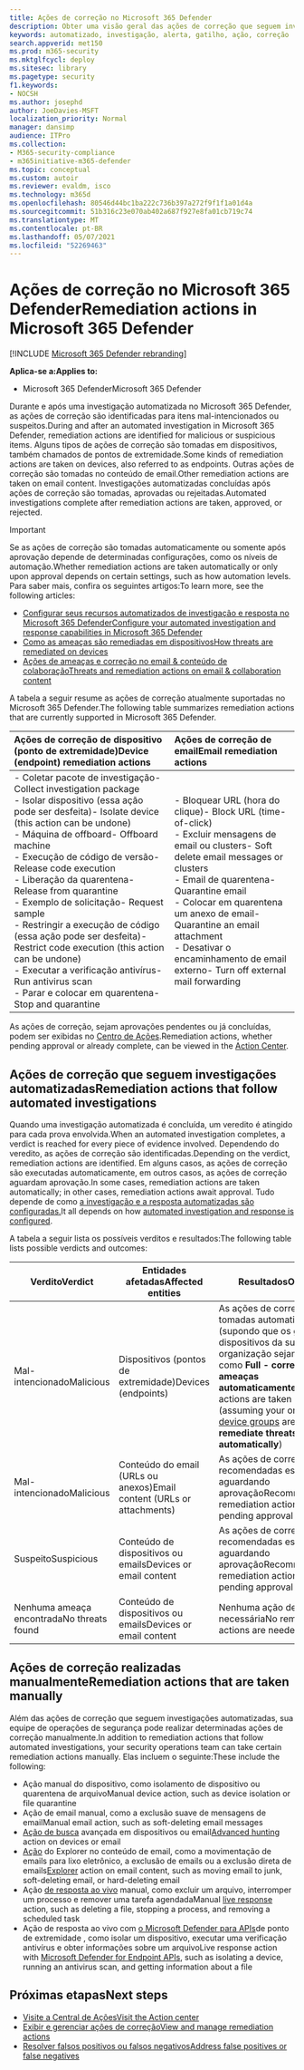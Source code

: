 ```yaml
---
title: Ações de correção no Microsoft 365 Defender
description: Obter uma visão geral das ações de correção que seguem investigações automatizadas no Microsoft 365 Defender
keywords: automatizado, investigação, alerta, gatilho, ação, correção
search.appverid: met150
ms.prod: m365-security
ms.mktglfcycl: deploy
ms.sitesec: library
ms.pagetype: security
f1.keywords:
- NOCSH
ms.author: josephd
author: JoeDavies-MSFT
localization_priority: Normal
manager: dansimp
audience: ITPro
ms.collection:
- M365-security-compliance
- m365initiative-m365-defender
ms.topic: conceptual
ms.custom: autoir
ms.reviewer: evaldm, isco
ms.technology: m365d
ms.openlocfilehash: 80546d44bc1ba222c736b397a272f9f1f1a01d4a
ms.sourcegitcommit: 51b316c23e070ab402a687f927e8fa01cb719c74
ms.translationtype: MT
ms.contentlocale: pt-BR
ms.lasthandoff: 05/07/2021
ms.locfileid: "52269463"
---
```

# <a name="remediation-actions-in-microsoft-365-defender"></a><span data-ttu-id="002c2-104">Ações de correção no Microsoft 365 Defender</span><span class="sxs-lookup"><span data-stu-id="002c2-104">Remediation actions in Microsoft 365 Defender</span></span>

[!INCLUDE [Microsoft 365 Defender rebranding](../includes/microsoft-defender.md)]


<span data-ttu-id="002c2-105">**Aplica-se a:**</span><span class="sxs-lookup"><span data-stu-id="002c2-105">**Applies to:**</span></span>
- <span data-ttu-id="002c2-106">Microsoft 365 Defender</span><span class="sxs-lookup"><span data-stu-id="002c2-106">Microsoft 365 Defender</span></span>

<span data-ttu-id="002c2-107">Durante e após uma investigação automatizada no Microsoft 365 Defender, as ações de correção são identificadas para itens mal-intencionados ou suspeitos.</span><span class="sxs-lookup"><span data-stu-id="002c2-107">During and after an automated investigation in Microsoft 365 Defender, remediation actions are identified for malicious or suspicious items.</span></span> <span data-ttu-id="002c2-108">Alguns tipos de ações de correção são tomadas em dispositivos, também chamados de pontos de extremidade.</span><span class="sxs-lookup"><span data-stu-id="002c2-108">Some kinds of remediation actions are taken on devices, also referred to as endpoints.</span></span> <span data-ttu-id="002c2-109">Outras ações de correção são tomadas no conteúdo de email.</span><span class="sxs-lookup"><span data-stu-id="002c2-109">Other remediation actions are taken on email content.</span></span> <span data-ttu-id="002c2-110">Investigações automatizadas concluídas após ações de correção são tomadas, aprovadas ou rejeitadas.</span><span class="sxs-lookup"><span data-stu-id="002c2-110">Automated investigations complete after remediation actions are taken, approved, or rejected.</span></span>

> [!IMPORTANT]
> <span data-ttu-id="002c2-111">Se as ações de correção são tomadas automaticamente ou somente após aprovação depende de determinadas configurações, como os níveis de automação.</span><span class="sxs-lookup"><span data-stu-id="002c2-111">Whether remediation actions are taken automatically or only upon approval depends on certain settings, such as how automation levels.</span></span> <span data-ttu-id="002c2-112">Para saber mais, confira os seguintes artigos:</span><span class="sxs-lookup"><span data-stu-id="002c2-112">To learn more, see the following articles:</span></span>
> - [<span data-ttu-id="002c2-113">Configurar seus recursos automatizados de investigação e resposta no Microsoft 365 Defender</span><span class="sxs-lookup"><span data-stu-id="002c2-113">Configure your automated investigation and response capabilities in Microsoft 365 Defender</span></span>](m365d-configure-auto-investigation-response.md)
> - [<span data-ttu-id="002c2-114">Como as ameaças são remediadas em dispositivos</span><span class="sxs-lookup"><span data-stu-id="002c2-114">How threats are remediated on devices</span></span>](../defender-endpoint/automated-investigations.md)
> - [<span data-ttu-id="002c2-115">Ações de ameaças e correção no email & conteúdo de colaboração</span><span class="sxs-lookup"><span data-stu-id="002c2-115">Threats and remediation actions on email & collaboration content</span></span>](../office-365-security/air-remediation-actions.md#threats-and-remediation-actions)

<span data-ttu-id="002c2-116">A tabela a seguir resume as ações de correção atualmente suportadas no Microsoft 365 Defender.</span><span class="sxs-lookup"><span data-stu-id="002c2-116">The following table summarizes remediation actions that are currently supported in Microsoft 365 Defender.</span></span> 

|<span data-ttu-id="002c2-117">Ações de correção de dispositivo (ponto de extremidade)</span><span class="sxs-lookup"><span data-stu-id="002c2-117">Device (endpoint) remediation actions</span></span>  |<span data-ttu-id="002c2-118">Ações de correção de email</span><span class="sxs-lookup"><span data-stu-id="002c2-118">Email remediation actions</span></span>  |
|:---------|:---------|
|<span data-ttu-id="002c2-119">- Coletar pacote de investigação</span><span class="sxs-lookup"><span data-stu-id="002c2-119">- Collect investigation package</span></span> <br/><span data-ttu-id="002c2-120">- Isolar dispositivo (essa ação pode ser desfeita)</span><span class="sxs-lookup"><span data-stu-id="002c2-120">- Isolate device (this action can be undone)</span></span><br/><span data-ttu-id="002c2-121">- Máquina de offboard</span><span class="sxs-lookup"><span data-stu-id="002c2-121">- Offboard machine</span></span> <br/><span data-ttu-id="002c2-122">- Execução de código de versão</span><span class="sxs-lookup"><span data-stu-id="002c2-122">- Release code execution</span></span> <br/><span data-ttu-id="002c2-123">- Liberação da quarentena</span><span class="sxs-lookup"><span data-stu-id="002c2-123">- Release from quarantine</span></span> <br/><span data-ttu-id="002c2-124">- Exemplo de solicitação</span><span class="sxs-lookup"><span data-stu-id="002c2-124">- Request sample</span></span> <br/><span data-ttu-id="002c2-125">- Restringir a execução de código (essa ação pode ser desfeita)</span><span class="sxs-lookup"><span data-stu-id="002c2-125">- Restrict code execution (this action can be undone)</span></span> <br/><span data-ttu-id="002c2-126">- Executar a verificação antivírus</span><span class="sxs-lookup"><span data-stu-id="002c2-126">- Run antivirus scan</span></span> <br/><span data-ttu-id="002c2-127">- Parar e colocar em quarentena</span><span class="sxs-lookup"><span data-stu-id="002c2-127">- Stop and quarantine</span></span>      |<span data-ttu-id="002c2-128">- Bloquear URL (hora do clique)</span><span class="sxs-lookup"><span data-stu-id="002c2-128">- Block URL (time-of-click)</span></span><br/><span data-ttu-id="002c2-129">- Excluir mensagens de email ou clusters</span><span class="sxs-lookup"><span data-stu-id="002c2-129">- Soft delete email messages or clusters</span></span><br/><span data-ttu-id="002c2-130">- Email de quarentena</span><span class="sxs-lookup"><span data-stu-id="002c2-130">- Quarantine email</span></span><br/><span data-ttu-id="002c2-131">- Colocar em quarentena um anexo de email</span><span class="sxs-lookup"><span data-stu-id="002c2-131">- Quarantine an email attachment</span></span><br/><span data-ttu-id="002c2-132">- Desativar o encaminhamento de email externo</span><span class="sxs-lookup"><span data-stu-id="002c2-132">- Turn off external mail forwarding</span></span>          |

<span data-ttu-id="002c2-133">As ações de correção, sejam aprovações pendentes ou já concluídas, podem ser exibidas no [Centro de Ações](m365d-action-center.md).</span><span class="sxs-lookup"><span data-stu-id="002c2-133">Remediation actions, whether pending approval or already complete, can be viewed in the [Action Center](m365d-action-center.md).</span></span>

## <a name="remediation-actions-that-follow-automated-investigations"></a><span data-ttu-id="002c2-134">Ações de correção que seguem investigações automatizadas</span><span class="sxs-lookup"><span data-stu-id="002c2-134">Remediation actions that follow automated investigations</span></span>

<span data-ttu-id="002c2-135">Quando uma investigação automatizada é concluída, um veredito é atingido para cada prova envolvida.</span><span class="sxs-lookup"><span data-stu-id="002c2-135">When an automated investigation completes, a verdict is reached for every piece of evidence involved.</span></span> <span data-ttu-id="002c2-136">Dependendo do veredito, as ações de correção são identificadas.</span><span class="sxs-lookup"><span data-stu-id="002c2-136">Depending on the verdict, remediation actions are identified.</span></span> <span data-ttu-id="002c2-137">Em alguns casos, as ações de correção são executadas automaticamente, em outros casos, as ações de correção aguardam aprovação.</span><span class="sxs-lookup"><span data-stu-id="002c2-137">In some cases, remediation actions are taken automatically; in other cases, remediation actions await approval.</span></span> <span data-ttu-id="002c2-138">Tudo depende de como [a investigação e a resposta automatizadas são configuradas.](m365d-configure-auto-investigation-response.md)</span><span class="sxs-lookup"><span data-stu-id="002c2-138">It all depends on how [automated investigation and response is configured](m365d-configure-auto-investigation-response.md).</span></span>

<span data-ttu-id="002c2-139">A tabela a seguir lista os possíveis verditos e resultados:</span><span class="sxs-lookup"><span data-stu-id="002c2-139">The following table lists possible verdicts and outcomes:</span></span>

| <span data-ttu-id="002c2-140">Verdito</span><span class="sxs-lookup"><span data-stu-id="002c2-140">Verdict</span></span>    | <span data-ttu-id="002c2-141">Entidades afetadas</span><span class="sxs-lookup"><span data-stu-id="002c2-141">Affected entities</span></span>    | <span data-ttu-id="002c2-142">Resultados</span><span class="sxs-lookup"><span data-stu-id="002c2-142">Outcomes</span></span>|
|------|------|------|
| <span data-ttu-id="002c2-143">Mal-intencionado</span><span class="sxs-lookup"><span data-stu-id="002c2-143">Malicious</span></span>    | <span data-ttu-id="002c2-144">Dispositivos (pontos de extremidade)</span><span class="sxs-lookup"><span data-stu-id="002c2-144">Devices (endpoints)</span></span>    | <span data-ttu-id="002c2-145">As ações de correção são tomadas [](m365d-configure-auto-investigation-response.md#review-or-change-the-automation-level-for-device-groups) automaticamente (supondo que os grupos de dispositivos da sua organização sejam definidos como **Full - correção de ameaças automaticamente**)</span><span class="sxs-lookup"><span data-stu-id="002c2-145">Remediation actions are taken automatically (assuming your organization's [device groups](m365d-configure-auto-investigation-response.md#review-or-change-the-automation-level-for-device-groups) are set to **Full - remediate threats automatically**)</span></span>|
| <span data-ttu-id="002c2-146">Mal-intencionado</span><span class="sxs-lookup"><span data-stu-id="002c2-146">Malicious</span></span>    | <span data-ttu-id="002c2-147">Conteúdo do email (URLs ou anexos)</span><span class="sxs-lookup"><span data-stu-id="002c2-147">Email content (URLs or attachments)</span></span> | <span data-ttu-id="002c2-148">As ações de correção recomendadas estão aguardando aprovação</span><span class="sxs-lookup"><span data-stu-id="002c2-148">Recommended remediation actions are pending approval</span></span>|
| <span data-ttu-id="002c2-149">Suspeito</span><span class="sxs-lookup"><span data-stu-id="002c2-149">Suspicious</span></span>    | <span data-ttu-id="002c2-150">Conteúdo de dispositivos ou emails</span><span class="sxs-lookup"><span data-stu-id="002c2-150">Devices or email content</span></span> | <span data-ttu-id="002c2-151">As ações de correção recomendadas estão aguardando aprovação</span><span class="sxs-lookup"><span data-stu-id="002c2-151">Recommended remediation actions are pending approval</span></span>|
| <span data-ttu-id="002c2-152">Nenhuma ameaça encontrada</span><span class="sxs-lookup"><span data-stu-id="002c2-152">No threats found</span></span>    | <span data-ttu-id="002c2-153">Conteúdo de dispositivos ou emails</span><span class="sxs-lookup"><span data-stu-id="002c2-153">Devices or email content</span></span>    | <span data-ttu-id="002c2-154">Nenhuma ação de correção é necessária</span><span class="sxs-lookup"><span data-stu-id="002c2-154">No remediation actions are needed</span></span>|


## <a name="remediation-actions-that-are-taken-manually"></a><span data-ttu-id="002c2-155">Ações de correção realizadas manualmente</span><span class="sxs-lookup"><span data-stu-id="002c2-155">Remediation actions that are taken manually</span></span>

<span data-ttu-id="002c2-156">Além das ações de correção que seguem investigações automatizadas, sua equipe de operações de segurança pode realizar determinadas ações de correção manualmente.</span><span class="sxs-lookup"><span data-stu-id="002c2-156">In addition to remediation actions that follow automated investigations, your security operations team can take certain remediation actions manually.</span></span> <span data-ttu-id="002c2-157">Elas incluem o seguinte:</span><span class="sxs-lookup"><span data-stu-id="002c2-157">These include the following:</span></span>

- <span data-ttu-id="002c2-158">Ação manual do dispositivo, como isolamento de dispositivo ou quarentena de arquivo</span><span class="sxs-lookup"><span data-stu-id="002c2-158">Manual device action, such as device isolation or file quarantine</span></span>
- <span data-ttu-id="002c2-159">Ação de email manual, como a exclusão suave de mensagens de email</span><span class="sxs-lookup"><span data-stu-id="002c2-159">Manual email action, such as soft-deleting email messages</span></span> 
- <span data-ttu-id="002c2-160">[Ação de busca](../defender-endpoint/advanced-hunting-overview.md) avançada em dispositivos ou email</span><span class="sxs-lookup"><span data-stu-id="002c2-160">[Advanced hunting](../defender-endpoint/advanced-hunting-overview.md) action on devices or email</span></span>
- <span data-ttu-id="002c2-161">[Ação](../office-365-security/threat-explorer.md) do Explorer no conteúdo de email, como a movimentação de emails para lixo eletrônico, a exclusão de emails ou a exclusão direta de emails</span><span class="sxs-lookup"><span data-stu-id="002c2-161">[Explorer](../office-365-security/threat-explorer.md) action on email content, such as moving email to junk, soft-deleting email, or hard-deleting email</span></span>
- <span data-ttu-id="002c2-162">Ação [de resposta ao vivo](https://docs.microsoft.com/windows/security/threat-protection/microsoft-defender-atp/live-response) manual, como excluir um arquivo, interromper um processo e remover uma tarefa agendada</span><span class="sxs-lookup"><span data-stu-id="002c2-162">Manual [live response](https://docs.microsoft.com/windows/security/threat-protection/microsoft-defender-atp/live-response) action, such as deleting a file, stopping a process, and removing a scheduled task</span></span>
- <span data-ttu-id="002c2-163">Ação de resposta ao vivo com [o Microsoft Defender para APIs](../defender-endpoint/management-apis.md#microsoft-defender-for-endpoint-apis)de ponto de extremidade , como isolar um dispositivo, executar uma verificação antivírus e obter informações sobre um arquivo</span><span class="sxs-lookup"><span data-stu-id="002c2-163">Live response action with [Microsoft Defender for Endpoint APIs](../defender-endpoint/management-apis.md#microsoft-defender-for-endpoint-apis), such as isolating a device, running an antivirus scan, and getting information about a file</span></span>

## <a name="next-steps"></a><span data-ttu-id="002c2-164">Próximas etapas</span><span class="sxs-lookup"><span data-stu-id="002c2-164">Next steps</span></span>

- [<span data-ttu-id="002c2-165">Visite a Central de Ações</span><span class="sxs-lookup"><span data-stu-id="002c2-165">Visit the Action center</span></span>](m365d-action-center.md)
- [<span data-ttu-id="002c2-166">Exibir e gerenciar ações de correção</span><span class="sxs-lookup"><span data-stu-id="002c2-166">View and manage remediation actions</span></span>](m365d-autoir-actions.md)
- [<span data-ttu-id="002c2-167">Resolver falsos positivos ou falsos negativos</span><span class="sxs-lookup"><span data-stu-id="002c2-167">Address false positives or false negatives</span></span>](m365d-autoir-report-false-positives-negatives.md)

